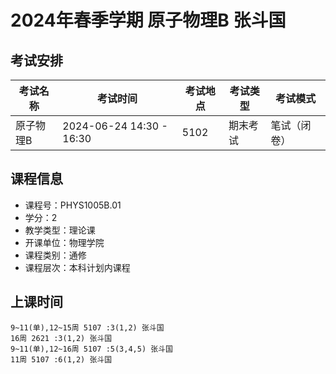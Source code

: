 # 2024年春季学期 原子物理B 张斗国




## 考试安排

| 考试名称 | 考试时间 | 考试地点 | 考试类型 | 考试模式 |
| -------- | -------- | -------- | -------- | -------- |
| 原子物理B | 2024-06-24 14:30 - 16:30 | 5102 | 期末考试 | 笔试（闭卷） |





## 课程信息

- 课程号：PHYS1005B.01
- 学分：2
- 教学类型：理论课
- 开课单位：物理学院
- 课程类别：通修
- 课程层次：本科计划内课程

## 上课时间

```
9~11(单),12~15周 5107 :3(1,2) 张斗国
16周 2621 :3(1,2) 张斗国
9~11(单),12~16周 5107 :5(3,4,5) 张斗国
11周 5107 :6(1,2) 张斗国
```

